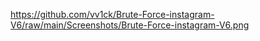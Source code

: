 https://github.com/vv1ck/Brute-Force-instagram-V6/raw/main/Screenshots/Brute-Force-instagram-V6.png
